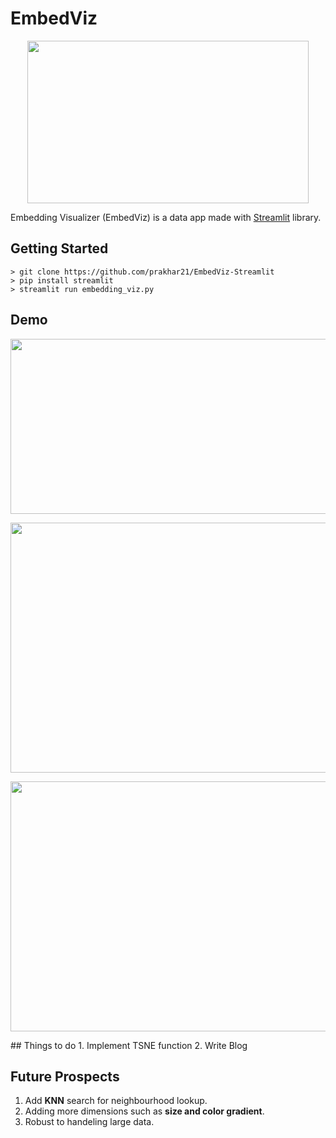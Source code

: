 # EmbedViz
<p align="center">
  <img width="450" height="260" src="https://github.com/prakhar21/EmbedViz-Streamlit/blob/master/feature.png">
</p>

Embedding Visualizer (EmbedViz) is a data app made with [Streamlit](https://github.com/streamlit/streamlit) library. 

## Getting Started
```
> git clone https://github.com/prakhar21/EmbedViz-Streamlit
> pip install streamlit
> streamlit run embedding_viz.py
```

## Demo
<p align="center">
  <img width="550" height="280" src="https://github.com/prakhar21/EmbedViz-Streamlit/blob/master/embedviz.gif">
</p>

<p align="center">
  <img width="750" height="400" src="https://github.com/prakhar21/EmbedViz-Streamlit/blob/master/embedviz1.png">
</p>
<p align="center">
  <img width="750" height="400" src="https://github.com/prakhar21/EmbedViz-Streamlit/blob/master/embedviz2.png">
</p>
## Things to do
1. Implement TSNE function
2. Write Blog

## Future Prospects
1. Add __KNN__ search for neighbourhood lookup.
2. Adding more dimensions such as __size and color gradient__.
3. Robust to handeling large data.
